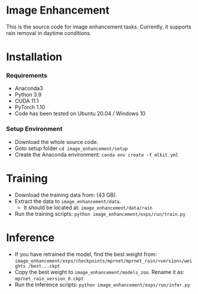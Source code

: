 # Image Enhancement

This is the source code for image enhancement tasks. Currently, it supports rain removal in daytime conditions.


# Installation

### Requirements

- Anaconda3 
- Python 3.9
- CUDA 11.1
- PyTorch 1.10
- Code has been tested on Ubuntu 20.04 / Windows 10

### Setup Environment

- Download the whole source code.
- Goto setup folder `cd image_enhancement/setup`
- Create the Anaconda environment: `conda env create -f mlkit.yml`


# Training

- Download the training data from:  (43 GB).
- Extract the data to `image_enhancement/data`. 
  - It should be located at: `image_enhancement/data/rain`
- Run the training scripts: `python image_enhancement/exps/run/train.py`


# Inference

- If you have retrained the model, find the best weight from:
  `image_enhancement/exps/checkpoints/mprnet/mprnet_rain/<version>/weights
  /best...ckpt`
- Copy the best weight to `image_enhancement/models_zoo`. Rename it as: 
  `mprnet_rain_version_0.ckpt`
- Run the inference scripts: `python image_enhancement/exps/run/infer.py`
